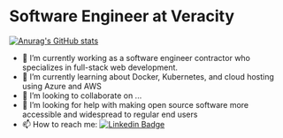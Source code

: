 <h1>Software Engineer at Veracity</h1>

[![Anurag's GitHub stats](https://github-readme-stats.vercel.app/api?username=acrodemocide&theme=dark)](https://github.com/acrodemocide/github-readme-stats)

- 🔭 I’m currently working as a software engineer contractor who specializes in full-stack web development.
- 🌱 I’m currently learning about Docker, Kubernetes, and cloud hosting using Azure and AWS
- 👯 I’m looking to collaborate on ...
- 🤔 I’m looking for help with making open source software more accessible and widespread to regular end users
- 📫 How to reach me: [![Linkedin Badge](https://img.shields.io/badge/-Daniel-blue?style=flat&logo=Linkedin&logoColor=white)](https://www.linkedin.com/in/daniel-howard-746aa6142)
